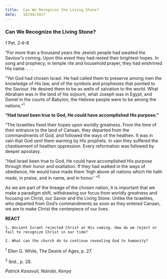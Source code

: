 ```yaml
---
title:  Can We Recognize the Living Stone?
date:   10/04/2017
---
```


### Can We Recognize the Living Stone?

1 Pet. 2:4–8

“For more than a thousand years the Jewish people had awaited the Saviour’s coming. Upon this event they had rested their brightest hopes. In song and prophecy, in temple rite and household prayer, they had enshrined His name. . . .

“Yet God had chosen Israel. He had called them to preserve among men the knowledge of His law, and of the symbols and prophesies that pointed to the Saviour. He desired them to be as wells of salvation to the world. What Abraham was in the land of his sojourn, what Joseph was in Egypt, and Daniel in the courts of Babylon, the Hebrew people were to be among the nations.”<sup>1</sup>

**“Had Israel been true to God, He could have accomplished His purpose.”**

“The Israelites fixed their hopes upon worldly greatness. From the time of their entrance to the land of Canaan, they departed from the commandments of God, and followed the ways of the heathen. It was in vain that God sent them warning by His prophets. In vain they suffered the chastisement of heathen oppression. Every reformation was followed by deeper apostasy.

“Had Israel been true to God, He could have accomplished His purpose through their honor and exaltation. If they had walked in the ways of obedience, He would have made them ‘high above all nations which He hath made, in praise, and in name, and in honor.’ ”<sup>2</sup>

As we are part of the lineage of the chosen nation, it is important that we make a paradigm shift, withdrawing our focus from worldly greatness and focusing on Christ, our Savior and the Living Stone. Unlike the Israelites, who departed from God’s commandments as soon as they entered Canaan, we are to make Christ the centerpiece of our lives.

**REACT**

`1. Ancient Israel rejected Christ at His coming. How do we reject or fail to recognize Christ in our time?`

`2. What can the church do to continue revealing God to humanity?`

<sup>1</sup> Ellen G. White, The Desire of Ages, p. 27.

<sup>2</sup> Ibid., p. 28.

_Patrick Kasavuli, Nairobi, Kenya_